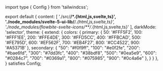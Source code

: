 import type { Config } from 'tailwindcss';

export default {
content: [
'./src/**/*.{html,js,svelte,ts}',
'./node_modules/svelte-5-ui-lib/**/*.{html,js,svelte,ts}',
'./node_modules/flowbite-svelte-icons/**/*.{html,js,svelte,ts}'
],
darkMode: 'selector',
theme: {
extend: {
colors: {
primary: { 50: '#FFF5F2', 100: '#FFF1EE', 200: '#FFE4DE', 300: '#FFD5CC', 400: '#FFBCAD', 500: '#FE795D', 600: '#EF562F', 700: '#EB4F27', 800: '#CC4522', 900: '#A5371B' },
secondary: { "50": "#f0f9ff", "100": "#e0f2fe", "200": "#bae6fd", "300": "#7dd3fc", "400": "#38bdf8", "500": "#0ea5e9", "600": "#0284c7", "700": "#0369a1", "800": "#075985", "900": "#0c4a6e" },
}
}
},
} satisfies Config;

